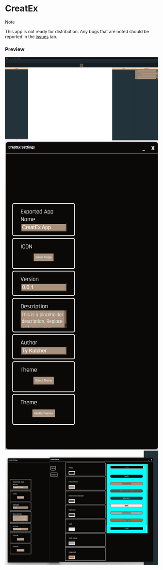 # CreatEx

> [!NOTE]
> This app is not ready for distribution. Any bugs that are noted should be reported in the [issues](https://github.com/kty990/createx/issues)
> tab. 


### Preview

![preview](./dist/images/preview.png)
![preview](./dist/images/preview2.png)
![preview](./dist/images/preview3.png)